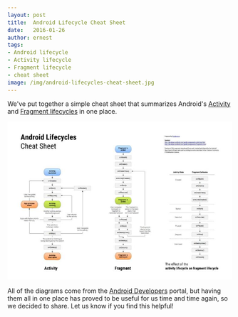 ```yaml
---
layout: post
title:  Android Lifecycle Cheat Sheet
date:   2016-01-26
author: ernest
tags:
- Android lifecycle
- Activity lifecycle
- Fragment lifecycle
- cheat sheet
image: /img/android-lifecycles-cheat-sheet.jpg
---
```


We've put together a simple cheat sheet that summarizes Android's
[Activity](http://developer.android.com/guide/components/activities.html) and
[Fragment lifecycles](http://developer.android.com/guide/components/fragments.html) in one place.

[![Android Lifecycle Cheat Sheet](/img/android-lifecycles-cheat-sheet.jpg)](https://docs.google.com/drawings/d/1UDBkX4KE1K5ZWQ_wRw0ffXUSxzaaosddJxsRtRxDREQ/edit?usp=sharing)

All of the diagrams come from the [Android Developers](http://developer.android.com/index.html) portal, but having them all in one place has proved to be useful for us time and time again, so we decided to share. Let us know if you find this helpful!
